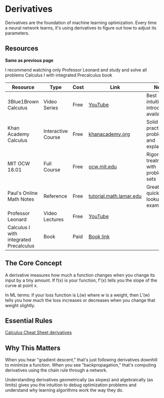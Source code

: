 # Derivatives

Derivatives are the foundation of machine learning optimization. Every time a neural network learns, it's using derivatives to figure out how to adjust its parameters.

## Resources
**Same as previous page**

I recommend watching only Professor Leonard	 and study and solve all problems Calculus I with integrated Precalculus book

| Resource | Type | Cost | Link | Notes |
|----------|------|------|------|-------|
| 3Blue1Brown Calculus | Video Series | Free | <a href="https://youtube.com/playlist?list=PLZHQObOWTQDMsr9K-rj53DwVRMYO3t5Yr" target="_blank">YouTube</a> | Best intuitive introduction available |
| Khan Academy Calculus | Interactive Course | Free | <a href="https://khanacademy.org/math/calculus-1" target="_blank">khanacademy.org</a> | Solid practice problems and explanations |
| MIT OCW 18.01 | Full Course | Free | <a href="https://ocw.mit.edu/courses/18-01-single-variable-calculus-fall-2006/" target="_blank">ocw.mit.edu</a> | Rigorous treatment with problem sets |
| Paul's Online Math Notes | Reference | Free | <a href="https://tutorial.math.lamar.edu/Classes/CalcI/CalcI.aspx" target="_blank">tutorial.math.lamar.edu</a> | Great for quick lookups and examples |
| Professor Leonard | Video Lectures | Free | [YouTube](https://youtube.com/playlist?list=PLF797E961509B4EB5&si=MCBEJh3w6u4DtXM1) |
| Calculus I with integrated Precalculus | Book | Paid | [Book link](https://a.co/d/5bpuEcg) |

## The Core Concept

A derivative measures how much a function changes when you change its input by a tiny amount. If f(x) is your function, f'(x) tells you the slope of the curve at point x.

In ML terms: if your loss function is L(w) where w is a weight, then L'(w) tells you how much the loss increases or decreases when you change that weight slightly.

## Essential Rules

<a href="https://tutorial.math.lamar.edu/pdf/calculus_cheat_sheet_derivatives.pdf" target="_blank">Calculus Cheat Sheet derivatives</a>

## Why This Matters

When you hear "gradient descent," that's just following derivatives downhill to minimize a function. When you see "backpropagation," that's computing derivatives using the chain rule through a network.

Understanding derivatives geometrically (as slopes) and algebraically (as limits) gives you the intuition to debug optimization problems and understand why learning algorithms work the way they do.
